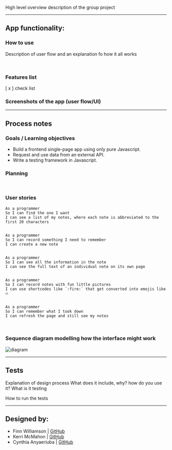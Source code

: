  
High level overview description of the group project

--------------

## App functionality: 
### How to use 
Description of user flow and an explanation fo how it all works

<br>

### Features list
[ x ] check list

### Screenshots of the app (user flow/UI)

----------------

## Process notes

### Goals / Learning objectives
* Build a frontend single-page app using only pure Javascript.
* Request and use data from an external API.
* Write a testing framework in Javascript.

### Planning

<br>

  ### User stories
  ```
As a programmer
So I can find the one I want
I can see a list of my notes, where each note is abbreviated to the first 20 characters


As a programmer
So I can record something I need to remember
I can create a new note


As a programmer
So I can see all the information in the note
I can see the full text of an individual note on its own page


As a programmer
So I can record notes with fun little pictures
I can use shortcodes like `:fire:` that get converted into emojis like 🔥


As a programmer
So I can remember what I took down
I can refresh the page and still see my notes
```
<br>

### Sequence diagram modelling how the interface might work
![diagram](https://github.com/fwill22/notes-app/blob/master/public/images/Diagram%20plan.png)
	
------------
## Tests

Explanation of design process 
What does it include, why?  how do you use it? What is it testing

How to run the tests

------------
## Designed by:
* Finn Williamson 	| [GitHub](https://github.com/fwill22) <br>
* Kerri McMahon 	| [GitHub](https://github.com/kerrimcm)<br>
* Cynthia Anyaeriuba	| [GitHub](https://github.com/C-A-Tech) <br>
